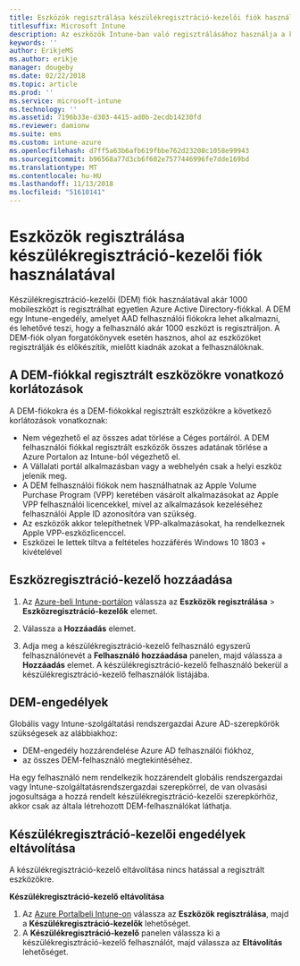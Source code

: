 ```yaml
---
title: Eszközök regisztrálása készülékregisztráció-kezelői fiók használatával
titlesuffix: Microsoft Intune
description: Az eszközök Intune-ban való regisztrálásához használja a készülékregisztráció-kezelői fiókot. "
keywords: ''
author: ErikjeMS
ms.author: erikje
manager: dougeby
ms.date: 02/22/2018
ms.topic: article
ms.prod: ''
ms.service: microsoft-intune
ms.technology: ''
ms.assetid: 7196b33e-d303-4415-ad0b-2ecdb14230fd
ms.reviewer: damionw
ms.suite: ems
ms.custom: intune-azure
ms.openlocfilehash: d7ff5a63b6afb619fbbe762d23208c1058e99943
ms.sourcegitcommit: b96568a77d3cb6f602e7577446996fe7dde169bd
ms.translationtype: MT
ms.contentlocale: hu-HU
ms.lasthandoff: 11/13/2018
ms.locfileid: "51610141"
---
```

# <a name="enroll-devices-by-using-a-device-enrollment-manager-account"></a>Eszközök regisztrálása készülékregisztráció-kezelői fiók használatával

Készülékregisztráció-kezelői (DEM) fiók használatával akár 1000 mobileszközt is regisztrálhat egyetlen Azure Active Directory-fiókkal. A DEM egy Intune-engedély, amelyet AAD felhasználói fiókokra lehet alkalmazni, és lehetővé teszi, hogy a felhasználó akár 1000 eszközt is regisztráljon. A DEM-fiók olyan forgatókönyvek esetén hasznos, ahol az eszközöket regisztrálják és előkészítik, mielőtt kiadnák azokat a felhasználóknak.

## <a name="limitations-of-devices-that-are-enrolled-with-a-dem-account"></a>A DEM-fiókkal regisztrált eszközökre vonatkozó korlátozások

A DEM-fiókokra és a DEM-fiókokkal regisztrált eszközökre a következő korlátozások vonatkoznak:

  - Nem végezhető el az összes adat törlése a Céges portálról. A DEM felhasználói fiókkal regisztrált eszközök összes adatának törlése a Azure Portalon az Intune-ból végezhető el.
  - A Vállalati portál alkalmazásban vagy a webhelyén csak a helyi eszköz jelenik meg.
  - A DEM felhasználói fiókok nem használhatnak az Apple Volume Purchase Program (VPP) keretében vásárolt alkalmazásokat az Apple VPP felhasználói licencekkel, mivel az alkalmazások kezeléséhez felhasználói Apple ID azonosítóra van szükség.
  - Az eszközök akkor telepíthetnek VPP-alkalmazásokat, ha rendelkeznek Apple VPP-eszközlicenccel.
  - Eszközei le lettek tiltva a feltételes hozzáférés Windows 10 1803 + kivételével


## <a name="add-a-device-enrollment-manager"></a>Eszközregisztráció-kezelő hozzáadása

1.  Az [Azure-beli Intune-portálon](https://aka.ms/intuneportal) válassza az **Eszközök regisztrálása** > **Eszközregisztráció-kezelők** elemet.

2.  Válassza a **Hozzáadás** elemet.

3.  Adja meg a készülékregisztráció-kezelő felhasználó egyszerű felhasználónevét a **Felhasználó hozzáadása** panelen, majd válassza a **Hozzáadás** elemet. A készülékregisztráció-kezelő felhasználó bekerül a készülékregisztráció-kezelő felhasználók listájába.

## <a name="permissions-for-dem"></a>DEM-engedélyek

Globális vagy Intune-szolgáltatási rendszergazdai Azure AD-szerepkörök szükségesek az alábbiakhoz:
- DEM-engedély hozzárendelése Azure AD felhasználói fiókhoz,
- az összes DEM-felhasználó megtekintéséhez.

Ha egy felhasználó nem rendelkezik hozzárendelt globális rendszergazdai vagy Intune-szolgáltatásrendszergazdai szerepkörrel, de van olvasási jogosultsága a hozzá rendelt készülékregisztráció-kezelői szerepkörhöz, akkor csak az általa létrehozott DEM-felhasználókat láthatja.


## <a name="remove-device-enrollment-manager-permissions"></a>Készülékregisztráció-kezelői engedélyek eltávolítása

A készülékregisztráció-kezelő eltávolítása nincs hatással a regisztrált eszközökre.

**Készülékregisztráció-kezelő eltávolítása**

1. Az [Azure Portalbeli Intune-on](https://aka.ms/intuneportal) válassza az **Eszközök regisztrálása**, majd a **Készülékregisztráció-kezelők** lehetőséget.
2. A **Készülékregisztráció-kezelő** panelen válassza ki a készülékregisztráció-kezelő felhasználót, majd válassza az **Eltávolítás** lehetőséget.


